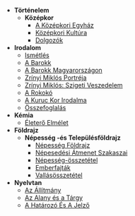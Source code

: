 - **Történelem**
	- **Középkor**
		- [A Középkori Egyház](Történelem/1.Középkor/1.A_Középkori_Egyház.md)
		- [Középkori Kultúra](2.Középkori_Kultúra.md)
		- [Dolgozók](Történelem/1.Középkor/3.Dolgozók.md)
- **Irodalom**
	- [Ismétlés](Irodalom/1.Ismétlés.md)
	- [A Barokk](Irodalom/2.A_Barokk.md)
	- [A Barokk Magyarországon](Irodalom/3.A_Barokk_Magyarországon.md)
	- [Zrínyi Miklós Portréja](Irodalom/4.Zrínyi_Miklós_Portréja.md)
	- [Zrínyi Miklós: Szigeti Veszedelem](Irodalom/5.Szigeti_Veszedelem.md)
	- [A Rokokó](Irodalom/6.A_Rokokó.md)
	- [A Kuruc Kor Irodalma](Irodalom/7.Kuruc_Kor_Irodalma.md)
	- [Összefoglalás](Irodalom/8.Összefoglalás.excalidraw.md)
- **Kémia**
	- [Életerő Elmélet](Kémia/Életerő_Elmélet.md)
- **Földrajz**
	- **Népesség -és Településföldrajz**
		- [Népesség Földrajz](Földrajz/Népesség_-és_településföldrajz/1.Népesség_Földrajz.md)
		- [Népesedési Átmenet Szakaszai](Földrajz/Népesség_-és_településföldrajz/2.Népesedési_átmenet_szakaszai.md)
		- [Népesség-összetétel](Földrajz/Népesség_-és_településföldrajz/3.Népesség-összetétel.md)
		- [Emberfajták](Földrajz/Népesség_-és_településföldrajz/4.Emberfajták.md)
		- [Vallásösszetétel](Földrajz/Népesség_-és_településföldrajz/5.Vallásösszetétel.md)
- **Nyelvtan**
	- [Az Állítmány](Nyelvtan/1.Az_Állítmány.md)
	- [Az Alany és a Tárgy](Nyelvtan/2.Az_Alany_És_A_Tárgy.md)
	- [A Határozó És A Jelző](Nyelvtan/3.A_Határozó_És_A_Jelző.md)
